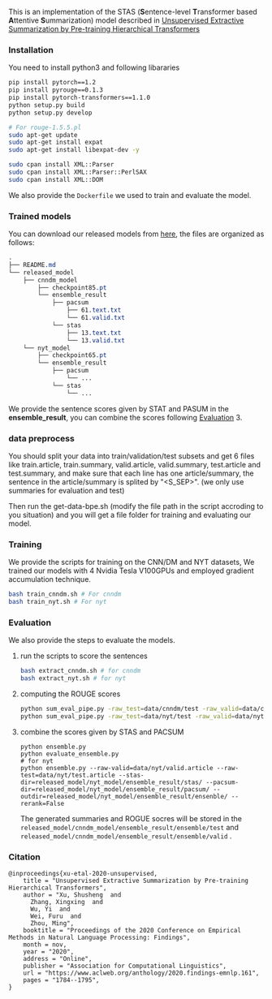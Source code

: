 
This is an implementation of the STAS (**S**entence-level **T**ransformer based **A**ttentive **S**ummarization) model described in  [Unsupervised Extractive Summarization by Pre-training Hierarchical Transformers](https://www.aclweb.org/anthology/2020.findings-emnlp.161/)

### Installation

You need to install python3 and following libararies

```bash
pip install pytorch==1.2
pip install pyrouge==0.1.3
pip install pytorch-transformers==1.1.0
python setup.py build
python setup.py develop

# For rouge-1.5.5.pl
sudo apt-get update
sudo apt-get install expat
sudo apt-get install libexpat-dev -y

sudo cpan install XML::Parser
sudo cpan install XML::Parser::PerlSAX
sudo cpan install XML::DOM

```

We also provide the `Dockerfile` we used to train and evaluate the model.


### Trained models

You can download our released models from [here](https://xingxingzhang.blob.core.windows.net/share/stas/model.zip), the files are organized as follows:

```css
.
├── README.md
└── released_model
    ├── cnndm_model
        ├── checkpoint85.pt
        └── ensemble_result
            ├── pacsum
                ├── 61.text.txt
                └── 61.valid.txt
            └── stas
                ├── 13.text.txt
                └── 13.valid.txt
    └── nyt_model
        ├── checkpoint65.pt
        └── ensemble_result
            ├── pacsum
                └── ...
            └── stas
                └── ...
```
We provide the sentence scores given by STAT and PASUM in the **ensemble_result**, you can combine the scores following  [Evaluation](#Evaluation) 3.

### data preprocess
You should split your data into train/validation/test subsets and get 6 files like train.article, train.summary, valid.article, valid.summary, test.article and test.summary,
and make sure that each line has one article/summary, the sentence in the article/summary is splited by "<S_SEP>". (we only use summaries for evaluation and test)

Then run the get-data-bpe.sh (modify the file path in the script accroding to you situation) and you will get a file folder for training and evaluating our model.


### Training

We provide the scripts for training on the CNN/DM and NYT datasets, We trained our models with 4 Nvidia Tesla V100GPUs and employed gradient accumulation technique.

```bash
bash train_cnndm.sh # For cnndm
bash train_nyt.sh # For nyt
```



### Evaluation

We also provide the steps to evaluate the models.

1. run the scripts to score the sentences

   ```bash
   bash extract_cnndm.sh # for cnndm
   bash extract_nyt.sh # for nyt
   ```

2. computing the ROUGE scores

   ```bash
   python sum_eval_pipe.py -raw_test=data/cnndm/test -raw_valid=data/cnndm/validation -model_dir=released_model/cnndm_model/85/ # for cnndm
   python sum_eval_pipe.py -raw_test=data/nyt/test -raw_valid=data/nyt/valid  -model_dir=released_model/nyt_model/65/ #for nyt
   ```


3. combine the scores given by STAS and PACSUM

   ```
   python ensemble.py
   python evaluate_ensemble.py
   # for nyt
   python ensemble.py --raw-valid=data/nyt/valid.article --raw-test=data/nyt/test.article --stas-dir=released_model/nyt_model/ensemble_result/stas/ --pacsum-dir=released_model/nyt_model/ensemble_result/pacsum/ --outdir=released_model/nyt_model/ensemble_result/ensenble/ --rerank=False

   ```

   The generated summaries and ROGUE socres will be stored in the `released_model/cnndm_model/ensemble_result/ensemble/test` and `released_model/cnndm_model/ensemble_result/ensemble/valid` .

### Citation
```
@inproceedings{xu-etal-2020-unsupervised,
    title = "Unsupervised Extractive Summarization by Pre-training Hierarchical Transformers",
    author = "Xu, Shusheng  and
      Zhang, Xingxing  and
      Wu, Yi  and
      Wei, Furu  and
      Zhou, Ming",
    booktitle = "Proceedings of the 2020 Conference on Empirical Methods in Natural Language Processing: Findings",
    month = nov,
    year = "2020",
    address = "Online",
    publisher = "Association for Computational Linguistics",
    url = "https://www.aclweb.org/anthology/2020.findings-emnlp.161",
    pages = "1784--1795",
}
```


